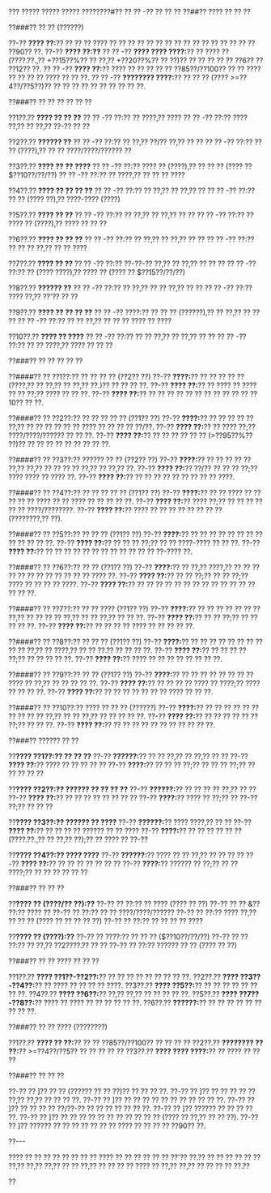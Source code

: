 ??? ????? ????? ????? ????????#?? ?? ?? -?? ?? ?? ??
??##?? ???? ?? ?? ??

??###?? ?? ?? (??????)

??-?? **???? ??:**?? ?? ?? ?? ???? ?? ?? ?? ?? ?? ?? ?? ?? ?? ?? ?? ?? ?? ?? ?? ?? ??90?? ??.
??-?? **???? ??:??**
?? ?? -?? **???? ???? ????:**?? ?? ???? ?? (????.??.,?? +??15??%?? ?? ??,?? +??20??%?? ?? ??)?? ?? ?? ?? ?? ?? ??6?? ?? ??12?? ??.
?? ?? -?? **???? ??:**?? ???? ?? ?? ?? ?? ?? ??85??/??100?? ?? ?? ???? ?? ?? ?? ?? ???? ?? ?? ??.
?? ?? -?? **???????? ????:**?? ?? ?? ?? (???? >=??4??/??5??)?? ?? ?? ?? ?? ?? ?? ?? ?? ?? ??.

??###?? ?? ?? ?? ?? ?? ??

??1??.?? **???? ?? ?? ??**
??  ?? -?? ??:?? ?? ????,?? ????
??  ?? -?? ??:?? ???? ??,?? ?? ??,?? ??-?? ?? ??

??2??.?? **?????? ??**
??  ?? -?? ??:?? ?? ??,?? ??/?? ??,?? ?? ??
??  ?? -?? ??:?? ?? ?? (????),?? ?? ?? ????/????/?????? ??

??3??.?? **???? ?? ?? ????**
??  ?? -?? ??:?? ???? ?? (????),?? ?? ?? ?? (???? ?? $??10??/??/??)
??  ?? -?? ??:?? ?? ????,?? ?? ?? ?? ????

??4??.?? **???? ?? ?? ?? ??**
??  ?? -?? ??:?? ?? ??,?? ?? ??,?? ??
??  ?? -?? ??:?? ?? ?? (???? ??),?? ????-???? (????)

??5??.?? **???? ?? ??**
??  ?? -?? ??:?? ?? ??,?? ?? ??,?? ?? ??
??  ?? -?? ??:?? ?? ???? ?? (????),?? ???? ?? ?? ??

??6??.?? **???? ?? ?? ??**
??  ?? -?? ??:?? ?? ??,?? ?? ??,?? ?? ??
??  ?? -?? ??:?? ?? ?? ?? ??,?? ?? ?? ????

??7??.?? **???? ?? ??**
??  ?? -?? ??:?? ??-??-?? ??,?? ?? ??,?? ?? ?? ??
??  ?? -?? ??:?? ?? (???? ????),?? ???? ?? (???? ?? $??15??/??/??)

??8??.?? **?????? ??**
??  ?? -?? ??:?? ?? ??,?? ?? ?? ??,?? ?? ??
??  ?? -?? ??:?? ???? ??,?? ??'?? ?? ??

??9??.?? **???? ?? ?? ?? ??**
??  ?? -?? ????:?? ?? ?? ?? (??????),?? ?? ??,?? ?? ?? ??
??  ?? -?? ??:?? ?? ?? ??,?? ?? ?? ?? ???? ?? ????

??10??.?? **???? ?? ????**
??   ?? -?? ??:?? ?? ?? ??,?? ?? ??,?? ?? ??
??   ?? -?? ??:?? ?? ?? ????,?? ???? ?? ?? ??

??###?? ?? ?? ?? ?? ??

??####?? ?? ??1??:?? ?? ?? ?? ?? (??2?? ??)
??-?? **????:**?? ?? ?? ?? ?? ?? (????,?? ?? ??,?? ?? ??,?? ??.)?? ?? ?? ?? ??.
??-?? **???? ??:**?? ?? ???? ?? ???? ?? ?? ??;?? ???? ?? ?? ??.
??-?? **???? ??:**?? ?? ?? ?? ?? ?? ?? ?? ?? ?? ?? ?? ??10?? ?? ??.

??####?? ?? ??2??:?? ?? ?? ?? ?? ?? (??1?? ??)
??-?? **????:**?? ?? ?? ?? ?? ?? ??,?? ?? ?? ?? ?? ?? ?? ???? ?? ?? ?? ?? ??/??.
??-?? **???? ??:**?? ?? ???? ??;?? ????/????/?????? ?? ?? ??.
??-?? **???? ??:**?? ?? ?? ?? ?? ?? ?? (>??95??%?? ??)?? ?? ?? ?? ?? ?? ?? ?? ?? ??.

??####?? ?? ??3??:?? ?????? ?? ?? (??2?? ??)
??-?? **????:**?? ?? ?? ?? ?? ?? ??,?? ??,?? ?? ?? ?? ?? ??,?? ?? ??,?? ??.
??-?? **???? ??:**?? ??/?? ?? ?? ?? ??;?? ???? ???? ?? ???? ??.
??-?? **???? ??:**?? ?? ?? ?? ?? ?? ?? ?? ?? ?? ????.

??####?? ?? ??4??:?? ?? ?? ?? ?? ?? (??1?? ??)
??-?? **????:**?? ?? ?? ???? ?? ?? ?? ?? ?? ???? ?? ?? ???? ?? ?? ?? ?? ??.
??-?? **???? ??:**?? ???? ??;?? ?? ?? ?? ?? ?? ?? ????/????????.
??-?? **???? ??:**?? ???? ?? ?? ?? ?? ?? ?? ?? ?? (????????,?? ??).

??####?? ?? ??5??:?? ?? ?? ?? (??1?? ??)
??-?? **????:**?? ?? ?? ?? ?? ?? ?? ?? ?? ?? ?? ?? ?? ??.
??-?? **???? ??:**?? ?? ?? ?? ??;?? ?? ?? ????-???? ?? ?? ??.
??-?? **???? ??:**?? ?? ?? ?? ?? ?? ?? ?? ?? ?? ?? ?? ?? ??-???? ??.

??####?? ?? ??6??:?? ?? ?? (??1?? ??)
??-?? **????:**?? ?? ??,?? ????,?? ?? ?? ?? ?? ?? ?? ?? ?? ?? ?? ?? ?? ???? ??.
??-?? **???? ??:**?? ?? ?? ??;?? ?? ?? ??;?? ???? ?? ?? ?? ?? ????.
??-?? **???? ??:**?? ?? ?? ?? ?? ?? ?? ?? ?? ?? ?? ?? ?? ?? ?? ?? ??.

??####?? ?? ??7??:?? ?? ?? ???? (??1?? ??)
??-?? **????:**?? ?? ?? ?? ?? ?? ?? ?? ??,?? ?? ?? ?? ?? ??,?? ?? ?? ??,?? ?? ?? ??.
??-?? **???? ??:**?? ?? ?? ??;?? ?? ?? ?? ?? ??.
??-?? **???? ??:**?? ?? ?? ?? ?? ???? ?? ?? ?? ?? ??.

??####?? ?? ??8??:?? ?? ?? ?? (??1?? ??)
??-?? **????:**?? ?? ?? ?? ?? ?? ?? ?? ?? ?? ?? ??,?? ?? ????,?? ?? ?? ??.?? ?? ?? ?? ??.
??-?? **???? ??:**?? ?? ?? ?? ?? ??;?? ?? ?? ?? ?? ??.
??-?? **???? ??:**?? ???? ?? ?? ?? ?? ?? ?? ?? ??.

??####?? ?? ??9??:?? ?? ?? (??1?? ??)
??-?? **????:**?? ?? ?? ?? ?? ?? ?? ?? ?? ???? ?? ??,?? ?? ?? ?? ?? ??.
??-?? **???? ??:**?? ?? ?? ?? ?? ???? ?? ????;?? ???? ?? ?? ?? ??.
??-?? **???? ??:**?? ?? ?? ?? ?? ?? ?? ?? ???? ?? ?? ??.

??####?? ?? ??10??:?? ???? ?? ?? ?? (??????)
??-?? **????:**?? ?? ?? ?? ?? ?? ?? ?? ?? ?? ?? ??,?? ?? ?? ??,?? ?? ?? ?? ?? ??.
??-?? **???? ??:**?? ?? ?? ?? ?? ?? ?? ??;?? ?? ?? ??.
??-?? **???? ??:**?? ?? ?? ?? ?? ?? ?? ?? ?? ?? ?? ??.

??###?? ?????? ?? ??

??**???? ??1??:?? ?? ?? ??**
??-?? **??????:**?? ?? ?? ??,?? ?? ??,?? ?? ??
??-?? **???? ??:**?? ???? ?? ?? ?? ?? ??
??-?? **????:**?? ?? ?? ?? ??;?? ?? ?? ?? ??;?? ?? ?? ?? ?? ??

??**???? ??2??:?? ?????? ?? ?? ?? ??**
??-?? **??????:**?? ?? ?? ?? ?? ??,?? ?? ??
??-?? **???? ??:**?? ?? ?? ?? ?? ?? ?? ?? ??
??-?? **????:**?? ???? ?? ??;?? ?? ??-?? ??;?? ?? ?? ??

??**???? ??3??:?? ?????? ?? ????**
??-?? **??????:**?? ???? ????,?? ?? ??
??-?? **???? ??:**?? ?? ?? ?? ?? ?????? ?? ?? ????
??-?? **????:**?? ?? ?? ?? ?? ?? ?? (????.??.,?? ?? ??,?? ??);?? ?? ???? ?? ??-??

??**???? ??4??:?? ???? ????**
??-?? **??????:**?? ???? ?? ?? ??,?? ?? ?? ?? ??
??-?? **???? ??:**?? ?? ?? ?? ?? ?? ?? ??
??-?? **????:**?? ?????? ?? ??;?? ?? ?? ????;?? ?? ?? ?? ?? ?? ??

??###?? ?? ?? ??

??**???? ?? (????/?? ??):??**
??-?? ?? ??:?? ?? ???? (???? ?? ??)
??-?? ?? ?? &?? ??:?? ???? ??
??-?? ?? ??:?? ?? ?? ????/????/??????
??-?? ?? ??:?? ???? ??,?? ?? ?? ?? (???? ?? ?? ?? ?? ??)
??-?? ?? ??:?? ?? ?? ?? ?? ????

??**???? ?? (????):??**
??-?? ?? ????:?? ?? ?? ?? ($??10??/??/??)
??-?? ?? ?? ??:?? ?? ??,?? ??2????.?? ?? ??
??-?? ?? ??:?? ?????? ?? ?? (???? ?? ??)

??###?? ?? ?? ???? ?? ?? ??

??1??.?? **???? ??1??-??2??:**?? ?? ?? ?? ?? ?? ?? ?? ?? ??.
??2??.?? **???? ??3??-??4??:**?? ?? ???? ?? ?? ?? ?? ????.
??3??.?? **???? ??5??:**?? ?? ?? ?? ?? ?? ?? ?? ??.
??4??.?? **???? ??6??:**?? ??,?? ??,?? ?? ?? ?? ?? ??.
??5??.?? **???? ??7??-??8??:**?? ???? ?? ???? ?? ?? ?? ?? ?? ??.
??6??.?? **??????:**?? ?? ?? ?? ?? ?? ?? ?? ?? ??.

??###?? ?? ?? ???? (????????)

??1??.?? **???? ?? ??:**?? ?? ?? ??85??/??100?? ?? ?? ?? ??
??2??.?? **???????? ?? ??:**?? >=??4??/??5?? ?? ?? ?? ?? ??
??3??.?? **???? ???? ????:**?? ?? ???? ?? ?? ??

??###?? ?? ?? ??

??-?? ?? ]?? ?? ?? (?????? ?? ?? ??)?? ?? ?? ?? ??.
??-?? ?? ]?? ?? ?? ?? ?? ?? ??,?? ??,?? ?? ?? ?? ??.
??-?? ?? ]?? ?? ?? ?? ?? ?? ?? ?? ?? ?? ?? ??.
??-?? ?? ]?? ?? ?? ?? ?? ??/??-?? ?? ?? ?? ?? ?? ?? ??.
??-?? ?? ]?? ?????? ?? ?? ?? ?? ??.
??-?? ?? ]?? ?? ?? ?? ?? ?? ?? ?? ?? ?? ?? ?? (???? ?? ??,?? ?? ?? ??).
??-?? ?? ]?? ?????? ?? ?? ?? ?? ?? ?? ?? ???? ?? ?? ?? ?? ??90?? ??.

??---

???? ?? ?? ?? ?? ?? ?? ?? ?? ???? ?? ?? ?? ?? ?? ?? ??'?? ??.?? ?? ?? ?? ?? ?? ?? ??,?? ??,?? ??,?? ?? ?? ??,?? ?? ?? ?? ?? ???? ?? ??,?? ??,?? ?? ?? ?? ?? ??.??

??